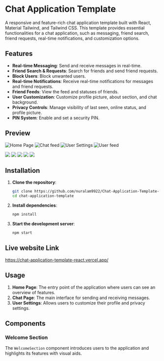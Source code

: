 # Chat Application Template

A responsive and feature-rich chat application template built with React, Material Tailwind, and Tailwind CSS. This template provides essential functionalities for a chat application, such as messaging, friend search, friend requests, real-time notifications, and customization options.

## Features

- **Real-time Messaging**: Send and receive messages in real-time.
- **Friend Search & Requests**: Search for friends and send friend requests.
- **Block Users**: Block unwanted users.
- **Real-time Notifications**: Receive real-time notifications for messages and friend requests.
- **Friend Feeds**: View the feed and statuses of friends.
- **User Customization**: Customize profile picture, about section, and chat background.
- **Privacy Controls**: Manage visibility of last seen, online status, and profile picture.
- **PIN System**: Enable and set a security PIN.

## Preview

![Home Page](./public/img1.png)
![Chat feed](./public/img2.png)
![User Settings](./public/img4.png)
![User feed](./public/img3.png)

![](./public/img5.png)
![](./public/img6.png)
![](./public/img7.png)
![](./public/img8.png)
![](./public/img9.png)

## Installation

1. **Clone the repository**:

   ```bash
   git clone https://github.com/nuralam9922/Chat-Application-Template-react-
   cd chat-application-template
   ```

2. **Install dependencies**:

   ```bash
   npm install
   ```

3. **Start the development server**:
   ```bash
   npm start
   ```
## Live website Link 
https://chat-application-template-react.vercel.app/




## Usage

1. **Home Page**: The entry point of the application where users can see an overview of features.
2. **Chat Page**: The main interface for sending and receiving messages.
3. **User Settings**: Allows users to customize their profile and privacy settings.

## Components

### Welcome Section

The `WelcomeSection` component introduces users to the application and highlights its features with visual aids.
